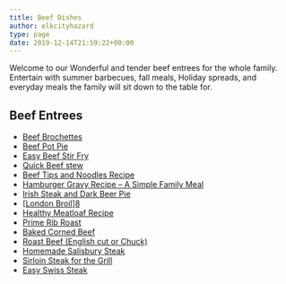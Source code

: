 ```yaml
---
title: Beef Dishes
author: elkcityhazard
type: page
date: 2019-12-14T21:59:22+00:00
---
```

Welcome to our Wonderful and tender beef entrees for the whole family. Entertain with summer barbecues, fall meals, Holiday spreads, and everyday meals the family will sit down to the table for.

## Beef Entrees

  * [Beef Brochettes][1]
  * [Beef Pot Pie][2]
  * [Easy Beef Stir Fry][3]
  * [Quick Beef stew][4]
  * [Beef Tips and Noodles Recipe][5]
  * [Hamburger Gravy Recipe &#8211; A Simple Family Meal][6]
  * [Irish Steak and Dark Beer Pie][7]
  * [[London Broil][8]][8]
  * [Healthy Meatloaf Recipe][9]
  * [Prime Rib Roast][10]
  * [Baked Corned Beef][11]
  * [Roast Beef (English cut or Chuck)][12]
  * [Homemade Salisbury Steak][13]
  * [Sirloin Steak for the Grill][14]
  * [Easy Swiss Steak][15]

 [1]: /wordpress/index.php/grilling-cookouts-and-barbecues/beef-brochettes-recipe/
 [2]: /wordpress/index.php/beef-dishes/beef-pot-pie-recipe/
 [3]: /wordpress/index.php/beef-dishes/easy-beef-stir-fry-recipe/
 [4]: /wordpress/index.php/beef-dishes/quick-beef-stew/
 [5]: /wordpress/index.php/beef-dishes/beef-tips-and-noodles-recipe/
 [6]: /wordpress/index.php/beef-dishes/hamburger-gravy-recipe/
 [7]: /wordpress/index.php/beef-dishes/irish-steak-and-dark-beer-pie/
 [8]: /wordpress/index.php/grilling-cookouts-and-barbecues/london-broil-recipe/
 [9]: /wordpress/index.php/beef-dishes/healthy-meatloaf-recipe/
 [10]: /wordpress/index.php/chef-franks-seasoning-recipes/holiday-prime-rib-roast-with-au-jus/
 [11]: /wordpress/index.php/beef-dishes/baked-corned-beef-recipe/
 [12]: /wordpress/index.php/beef-dishes/beef-pot-roast-recipe/
 [13]: /wordpress/index.php/beef-dishes/homemade-salisbury-steak/
 [14]: /wordpress/index.php/grilling-cookouts-and-barbecues/grilled-sirloin-steak-recipe/
 [15]: /wordpress/index.php/beef-dishes/easy-swiss-steak-recipe/